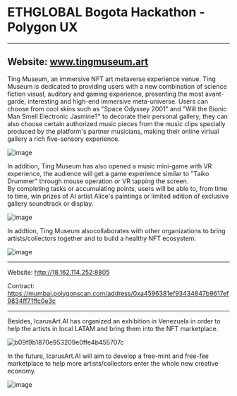 # ETHGLOBAL Bogota Hackathon - Polygon UX
--------------------
Website: www.tingmuseum.art
-------------------
Ting Museum, an immersive NFT art metaverse experience venue. Ting Museum is dedicated to providing users with a new combination of science fiction visual, 
auditory and gaming experience, presenting the most avant-garde, interesting and high-end immersive meta-universe. 
Users can choose from cool skins such as "Space Odyssey 2001" and "Will the Bionic Man Smell Electronic Jasmine?" 
to decorate their personal gallery; they can also choose certain authorized music pieces from the music clips specially produced by the platform's partner musicians, 
making their online virtual gallery a rich five-sensory experience.

![image](https://user-images.githubusercontent.com/54044930/194745686-1b8be025-29c3-410b-9638-71cdd7ccc7d0.png)

In addition, Ting Museum has also opened a music mini-game with VR experience, 
the audience will get a game experience similar to "Taiko Drummer" through mouse operation or VR tapping the screen.  
By completing tasks or accumulating points, users will be able to, from time to time, 
win prizes of AI artist Alice's paintings or limited edition of exclusive gallery soundtrack or display.

![image](https://user-images.githubusercontent.com/54044930/194745722-6f84a345-7cc6-47c7-8c4e-7aacb2dbec30.png)

In addtion, Ting Museum alsocollaborates with other organizations to bring artists/collectors together and to build a healthy NFT ecosystem.

![image](https://user-images.githubusercontent.com/54044930/194745582-8c06c799-fa9c-4eb1-ab83-198c4b149662.png)

---------------------------------------------

Website: http://18.162.114.252:8805

Contract: https://mumbai.polygonscan.com/address/0xa4596381ef93434847b9617ef9834ff71ffc0e3c

---------------------------------------------
Besides, IcarusArt.AI has organized an exhibition in Venezuela in order to help the artists in local LATAM and bring them into the NFT marketplace.

![b09f9b1870e953209e0ffe4b455707c](https://user-images.githubusercontent.com/54044930/194745881-f0e4a0f1-6015-4605-8f5c-2178e126d1a2.jpg)

In the future, IcarusArt.AI will aim to develop a free-mint and free-fee marketplace to help more artists/collectors enter the whole new creative economy.

![image](https://user-images.githubusercontent.com/54044930/194746051-2d8bed52-c0c4-4ac4-90f2-3ca80b3b3a11.png)
